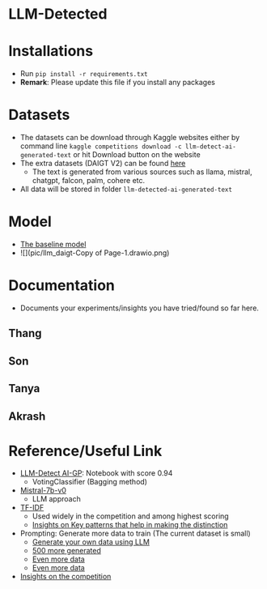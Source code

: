 # LLM-Detected

# Installations
- Run ``pip install -r requirements.txt``
- **Remark**: Please update this file if you install any packages

# Datasets
- The datasets can be download through Kaggle websites either by command line ``kaggle competitions download -c llm-detect-ai-generated-text`` or hit Download button on the website
- The extra datasets (DAIGT V2) can be found [here](https://www.kaggle.com/datasets/thedrcat/daigt-v2-train-dataset)
  - The text is generated from various sources such as llama, mistral, chatgpt, falcon, palm, cohere etc.
- All data will be stored in folder ``llm-detected-ai-generated-text``

# Model
- [The baseline model](https://www.kaggle.com/code/batprem/llm-daigt-preprocessing-bypass-catboost-added/notebook)
- ![](pic/llm_daigt-Copy of Page-1.drawio.png)


# Documentation
- Documents your experiments/insights you have tried/found so far here.

## Thang

## Son

## Tanya

## Akrash

# Reference/Useful Link
- [LLM-Detect AI-GP](https://www.kaggle.com/code/donghunlim/newstart-llm-detect-ai-gt-sub): Notebook with score 0.94
	- VotingClassifier (Bagging method)
- [Mistral-7b-v0](https://www.kaggle.com/code/minhsienweng/mistral-7b-v0-detection-train-infer)
	- LLM approach
- [TF-IDF](https://www.kaggle.com/code/murugesann/detect-fake-text-kerasnlp-nm-inf/notebook)
	- Used widely in the competition and among highest scoring
	- [Insights on Key patterns that help in making the distinction](https://www.kaggle.com/competitions/llm-detect-ai-generated-text/discussion/456336)
- Prompting: Generate more data to train (The current dataset is small)
	- [Generate your own data using LLM](https://www.kaggle.com/code/phanisrikanth/generate-synthetic-essays-with-mistral-7b-instruct)
	- [500 more generated](https://www.kaggle.com/competitions/llm-detect-ai-generated-text/discussion/452155)
	- [Even more data](https://www.kaggle.com/competitions/llm-detect-ai-generated-text/discussion/453372)
	- [Even more data](https://www.kaggle.com/datasets/nbroad/daigt-data-llama-70b-and-falcon180b/data)
- [Insights on the competition](https://www.kaggle.com/competitions/llm-detect-ai-generated-text/discussion/457889)